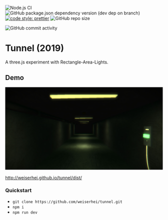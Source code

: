 ![Node.js CI](https://github.com/weiserhei/tunnel/workflows/Node.js%20CI/badge.svg) 
![GitHub package.json dependency version (dev dep on branch)](https://img.shields.io/github/package-json/dependency-version/weiserhei/tunnel/dev/three?style=flat-square)
[![code style: prettier](https://img.shields.io/badge/code_style-prettier-ff69b4.svg?style=flat-square)](https://github.com/prettier/prettier)
![GitHub repo size](https://img.shields.io/github/repo-size/weiserhei/tunnel?style=social)

![GitHub commit activity](https://img.shields.io/github/commit-activity/y/weiserhei/tunnel?style=flat-square)

# Tunnel (2019)
A three.js experiment with Rectangle-Area-Lights.

## Demo
[![demo](/ogimage.jpg)](http://weiserhei.github.io/tunnel/dist/)

http://weiserhei.github.io/tunnel/dist/

### Quickstart

- `git clone https://github.com/weiserhei/tunnel.git`
- `npm i`
- `npm run dev`
